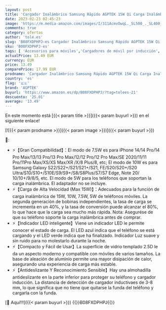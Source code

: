 ```yaml
---
layout: post
title: 'Cargador Inalámbrico Samsung Rápido AGPTEK 15W Qi Carga Inalámbrica iPhone 14/13/12/12 /11/Pro/Pro MAX/SE/XS/XR/X Samsung Galaxy S22/S22+/S21/S21+/S21/S10/S10e/S9（Sin Adaptador AC Rosa'
date: 2023-02-23 02:45:23
image: 'https://m.media-amazon.com/images/I/311AcmvOwqL._SL500_._SL400_.jpg'
comments: true
category: ofertas
author: 'tole.es'
slug: 'B08FXDPHPJ-es Cargador Inalámbrico Samsung Rápido AGPTEK 15W Qi Carga...'
sku: 'B08FXDPHPJ-es'
tags: [ 'Accesorios para móviles','Cargadores de móvil por inducción','Cargadores para móviles','Comunicación móvil y accesorios','Electrónica','agptek','iphone','🇪🇸', ]
actualPrice: 13.49 EUR
currency: EUR
price: 13.49
comparePrice: 17.99 EUR
prodname: 'Cargador Inalámbrico Samsung Rápido AGPTEK 15W Qi Carga Inalámbrica iPhone 14/13/12/12 /11/Pro/Pro MAX/SE/XS/XR/X Samsung Galaxy S22/S22+/S21/S21+/S21/S10/S10e/S9（Sin Adaptador AC Rosa'
country: 'es'
flag: '🇪🇸'
brand: 'AGPTEK'
buyurl: 'https://www.amazon.es/dp/B08FXDPHPJ/?tag=tolees-21'
descuento: '25.01'
average: '13.49'
---
```


En este momento está [{{< param title >}}]({{< param buyurl >}}) en el siguiente enlace!

[![{{< param prodname >}}]({{< param image >}})]({{< param buyurl >}})

🔎:

- ⚡【Gran Compatibilidad】：El modo de 7.5W es para iPhone 14/14 Pro/14 Pro Max/13/13 Pro/13 Pro Max/12/12 Pro/12 Pro Max/SE 2020/11/11 Pro/11Pro Max/XS/XS Max/XR /X/8 Plus/8, etc; El modo de 10W es para Samsung Galaxy S22/S22+/S21/S21+/S21, FE/S20/S20+/S20 Ultra/S10/S10+/S10E/S9/S9+/S8/S8Plus/S7/S7 Edge, Note 20/ 10/10+/9/8/5, etc. El modo de 5W para los teléfonos que soportan la carga inalámbrica. El adaptador no se incluye.
- ⚡【Carga de Alta Velocidad (Max 15W)】：Adecuados para la función de carga inalámbrica de 15W, 10W, 7.5W, 5W de teléfonos móviles. La segunda generación de bobinas independientes, la tasa de carga se incrementa en un 40%, y la tasa de conversión puede alcanzar el 80%, lo que hace que la carga sea mucho más rápida. Nota: Asegurése de que su teléfono soporte la carga inalámbrica antes de comprar.
- ⚡【Indicador LED inteligente】Viene un indicador LED le permite conocer el estado de carga. El LED azul indica que el teléfono se está cargando y el LED verde indica que ha finalizado. Indicador Luz suave y sin ruido para no molestarlo durante la noche.
- ⚡【Compacto y Fácil de Usar】La superficie de vidrio templado 2.5D le da un aspecto moderno y compatible con móviles de varios tamaños. La base de aleación de aluminio permite una mayor disipación de calor, asegurando una experiencia de carga más estable.
- ⚡【Antideslizante Y Reconocimiento Sensible】Hay una almohadilla antideslizante en la parte inferior para proteger su teléfono y cargador inducción. La distancia de detección de cargador inductivaes de 3-8 mm, lo que significa que no tiene que quitarse la funda del teléfono y cargarla con la funda.

[🛒 Aquí!!!]({{< param buyurl >}})
{{<world>}}B08FXDPHPJ{{</world>}}
